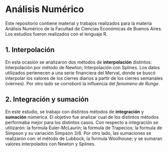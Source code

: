 # Análisis Numérico

Este repositorio contiene material y trabajos realizados para la materia Análisis Numérico de la Facultad de Ciencias Económicas de Buenos Aires. Los estudios fueron realizados con el lenguaje R.

## 1. Interpolación

En esta ocasión se analizaron dos métodos de **interpolación** distintos: Interpolación por método de Newton; Interpolación con Splines. Los datos utilizados pertenecen a una serie financiera del Merval, donde se buscó interpolar los valores de los cierres diarios a partir de los cierres semanales (viernes). Por otro lado se corroboró la influencia del *fenomeno de Runge*.

## 2. Integración y sumación

En este estudio, se trabajo con distintos métodos de **integración** y **sumación** númerica. El objetivo fue analizar cual de los distintos métodos performaba mejor para los distintos casos. Con respecto a integración se utilizarón: la formula Euler-McLaurin; la formula de Trapecios; la formula de Simpson y su variación Simpson 3/8. Por otro lado, las sumaciones se realizaron con: el método de Lubbock, la formula Woolhouse; y se sumaran valores interpolados con Newton y Splines.





